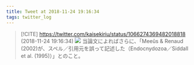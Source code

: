 ```yaml
---
title: Tweet at 2018-11-24 19:16:34
tags: twitter_log
---
```


> [!CITE] https://twitter.com/kaisekiriu/status/1066274369482018818 (2018-11-24 19:16:34)
> ![](https://twitter.com/kaisekiriu/status/1066274369482018818)
> 当論文によればさらに、「Meeûs &amp; Renaud (2002)が、スペル／引用元を誤って記述した（Endocnydozoa／Siddall et al. (1995)）」とのこと。

